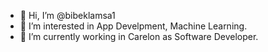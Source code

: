 - 👋 Hi, I’m @bibeklamsa1
- 👀 I’m interested in App Develpment, Machine Learning.
- 🌱 I’m currently working in Carelon  as Software Developer.

<!---
bibeklamsa1/bibeklamsa1 is a ✨ special ✨ repository because its `README.md` (this file) appears on your GitHub profile.
You can click the Preview link to take a look at your changes.
--->

